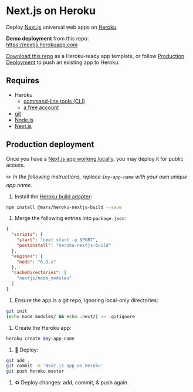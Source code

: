 # Next.js on Heroku

Deploy [Next.js](https://zeit.co/blog/next) universal web apps on [Heroku](https://www.heroku.com/home).

**Demo deployment** from this repo:  
https://nextjs.herokuapp.com

[Download this repo](https://github.com/mars/heroku-nextjs/archive/master.zip) as a Heroku-ready app template, or follow [Production Deployment](#production-deployment) to push an existing app to Heroku.

## Requires

* Heroku
  * [command-line tools (CLI)](https://devcenter.heroku.com/articles/heroku-command-line)
  * [a free account](https://signup.heroku.com)
* [git](https://git-scm.com/book/en/v2/Getting-Started-Installing-Git)
* [Node.js](https://nodejs.org)
* [Next.js](https://github.com/zeit/next.js)

## Production deployment

Once you have a [Next.js app working locally](https://github.com/zeit/next.js#how-to-use), you may deploy it for public access.

✏️ *In the following instructions, replace `$my-app-name` with your own unique app name.*

1. Install the [Heroku build adapter](https://github.com/mars/heroku-nextjs-build/blob/master/bin/heroku-nextjs-build):

  ```bash
  npm install @mars/heroku-nextjs-build --save
  ```
1. Merge the following entries into `package.json`:

  ```json
  {
    "scripts": {
      "start": "next start -p $PORT",
      "postinstall": "heroku-nextjs-build"
    },
    "engines": {
      "node": "6.9.x"
    },
    "cacheDirectories": [
      "nextjs/node_modules"
    ]
  }
  ```
1. Ensure the app is a git repo, ignoring local-only directories:

  ```bash
  git init
  (echo node_modules/ && echo .next/) >> .gitignore
  ```
1. Create the Heroku app:

  ```bash
  heroku create $my-app-name
  ```
1. 🚀 Deploy:

  ```bash
  git add .
  git commit -m 'Next.js app on Heroku'
  git push heroku master
  ```
1. ♻️ Deploy changes: add, commit, & push again.
